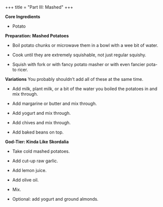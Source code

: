 +++
title = "Part III: Mashed"
+++

**Core Ingredients**
- Potato

**Preparation: Mashed Potatoes**
- Boil potato chunks or microwave them in a bowl with a wee bit of water.

- Cook until they are extremely squishable, not just regular squishy.

- Squish with fork or with fancy potato masher or with even fancier pota-
to ricer.

**Variations**
You probably shouldn’t add all of these at the same time.

- Add milk, plant milk, or a bit of the water you boiled the potatoes in and
mix through.

- Add margarine or butter and mix through.

- Add yogurt and mix through.

- Add chives and mix through.

- Add baked beans on top.

**God-Tier: Kinda Like Skordalia**
- Take cold mashed potatoes.

- Add cut-up raw garlic.

- Add lemon juice.

- Add olive oil.

- Mix.

- Optional: add yogurt and ground almonds.